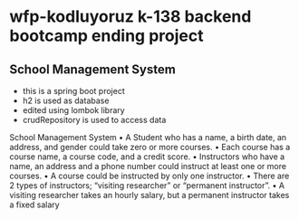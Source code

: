 
# wfp-kodluyoruz k-138 backend bootcamp ending project

## School Management System

- this is a spring boot project
- h2 is used as database
- edited using lombok library
- crudRepository is used to access data


School Management System
• A Student who has a name, a birth date, an address, and gender could 
take zero or more courses.
• Each course has a course name, a course code, and a credit score.
• Instructors who have a name, an address and a phone number could 
instruct at least one or more courses.
• A course could be instructed by only one instructor.
• There are 2 types of instructors; “visiting researcher” or “permanent 
instructor”.
• A visiting researcher takes an hourly salary, but a permanent 
instructor takes a fixed salary
